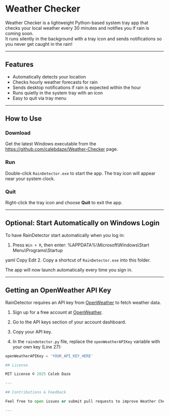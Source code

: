 # Weather Checker

Weather Checker is a lightweight Python-based system tray app that checks your local weather every 30 minutes and notifies you if rain is coming soon.  
It runs silently in the background with a tray icon and sends notifications so you never get caught in the rain!

---

## Features

- Automatically detects your location
- Checks hourly weather forecasts for rain
- Sends desktop notifications if rain is expected within the hour
- Runs quietly in the system tray with an icon
- Easy to quit via tray menu

---

## How to Use

### Download

Get the latest Windows executable from the https://github.com/calebdaze/Weather-Checker page.

### Run

Double-click `RainDetector.exe` to start the app. The tray icon will appear near your system clock.

### Quit

Right-click the tray icon and choose **Quit** to exit the app.

---

## Optional: Start Automatically on Windows Login

To have RainDetector start automatically when you log in:

1. Press `Win + R`, then enter:
%APPDATA%\Microsoft\Windows\Start Menu\Programs\Startup

yaml
Copy
Edit
2. Copy a shortcut of `RainDetector.exe` into this folder.

The app will now launch automatically every time you sign in.

---
## Getting an OpenWeather API Key

RainDetector requires an API key from [OpenWeather](https://openweathermap.org/api) to fetch weather data.

1. Sign up for a free account at [OpenWeather](https://home.openweathermap.org/users/sign_up).
2. Go to the API keys section of your account dashboard.
3. Copy your API key.

4. In the `raindetector.py` file, replace the `openWeatherAPIKey` variable with your own key (Line 27):

```python
openWeatherAPIKey = 'YOUR_API_KEY_HERE'

## License

MIT License © 2025 Caleb Daze

---

## Contributions & Feedback

Feel free to open issues or submit pull requests to improve Weather Checker!

---
